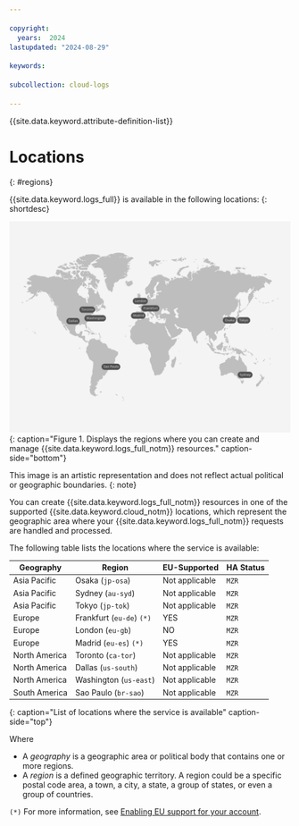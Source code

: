```yaml
---

copyright:
  years:  2024
lastupdated: "2024-08-29"

keywords:

subcollection: cloud-logs

---
```


{{site.data.keyword.attribute-definition-list}}

# Locations
{: #regions}

{{site.data.keyword.logs_full}} is available in the following locations:
{: shortdesc}

![The image shows the locations where the {{site.data.keyword.logs_full_notm}} service is available.](/images/Cloud-Logs-0823-Locations.svg){: caption="Figure 1. Displays the regions where you can create and manage {{site.data.keyword.logs_full_notm}} resources." caption-side="bottom"}

This image is an artistic representation and does not reflect actual political or geographic boundaries.
{: note}

You can create {{site.data.keyword.logs_full_notm}} resources in one of the supported {{site.data.keyword.cloud_notm}} locations, which represent the geographic area where your {{site.data.keyword.logs_full_notm}} requests are handled and processed.

The following table lists the locations where the service is available:

| Geography             | Region                   | EU-Supported | HA Status |
|-----------------------|--------------------------|--------------|-----------|
| Asia Pacific        | Osaka (`jp-osa`)         | Not applicable        | `MZR`     |
| Asia Pacific        | Sydney (`au-syd`)        | Not applicable       | `MZR`     |
| Asia Pacific        | Tokyo (`jp-tok`)         | Not applicable        | `MZR`     |
| Europe              | Frankfurt (`eu-de`) `(*)`  | YES        | `MZR`     |
| Europe              | London (`eu-gb`)      | NO        | `MZR`     |
| Europe              | Madrid (`eu-es`) `(*)`     | YES        | `MZR`     |
| North America       | Toronto (`ca-tor`)       | Not applicable        | `MZR`     |
| North America       | Dallas (`us-south`)      | Not applicable        | `MZR`     |
| North America       | Washington (`us-east`)      | Not applicable        | `MZR`     |
| South America       | Sao Paulo (`br-sao`)     | Not applicable        | `MZR`     |
{: caption="List of locations where the service is available" caption-side="top"}

Where
* A *geography* is a geographic area or political body that contains one or more regions.
* A *region* is a defined geographic territory. A region could be a specific postal code area, a town, a city, a state, a group of states, or even a group of countries.



`(*)` For more information, see [Enabling EU support for your account](/docs/account?topic=account-eu-supported).
